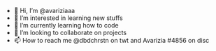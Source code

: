- 👋 Hi, I’m @avariziaaa
- 👀 I’m interested in learning new stuffs 
- 🌱 I’m currently learning how to code 
- 💞️ I’m looking to collaborate on projects 
- 📫 How to reach me @dbdchrstn on twt and Avarizia #4856 on disc

<!---
avariziaaa/avariziaaa is a ✨ special ✨ repository because its `README.md` (this file) appears on your GitHub profile.
You can click the Preview link to take a look at your changes.
--->
